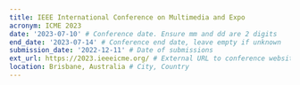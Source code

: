 ```yaml
---
title: IEEE International Conference on Multimedia and Expo
acronym: ICME 2023
date: '2023-07-10' # Conference date. Ensure mm and dd are 2 digits
end_date: '2023-07-14' # Conference end date, leave empty if unknown
submission_date: '2022-12-11' # Date of submissions
ext_url: https://2023.ieeeicme.org/ # External URL to conference website
location: Brisbane, Australia # City, Country
---
```

